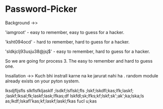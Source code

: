 # Password-Picker

Background ->>

'iamgroot' - easy to remember, easy to guess for a hacker.

'ksht094ocd' - hard to remember, hard to guess for a hacker.

'sldkjclj93usju38@jsj$' - easy to remember, hard to guess for a hacker.

So we are going for process 3. The easy to remember and hard to guess one.

Insallation ->>
Kuch bhi instrall karne na ke jarurat nahi ha . random module already exists on your pyton system.

lksdjfljsfls
slkflsfkljasklf
;lsdkf;lsflskl;fls
;lskf;lskdfl;kas;lfk;laskf;
;laskf;lksal;fk;laskf;lask;lfkas;df
lskfdl;sk;lfks;kf;lskf;sk';ak';ka;lska;ls
as;lkdf;lskafl'kas;kf;laskf;laskl;fkas fucl u;kas
